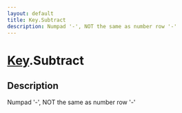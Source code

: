 ```yaml
---
layout: default
title: Key.Subtract
description: Numpad '-', NOT the same as number row '-'
---
```

# [Key]({{site.url}}/Pages/Reference/Key.html).Subtract

## Description
Numpad '-', NOT the same as number row '-'

